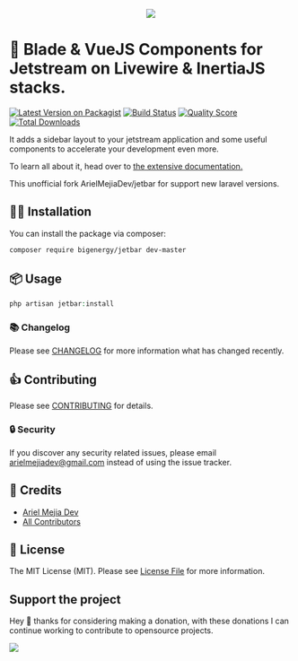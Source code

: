 <p align="center"><img src="https://banners.beyondco.de/Jetbar.png?theme=light&packageManager=composer+require&packageName=arielmejiadev%2Fjetbar+--dev&pattern=melt&style=style_1&description=Collection+of+components+for+Jetstream+on+Livewire+%26+InertiaJS&md=1&showWatermark=0&fontSize=100px&images=https%3A%2F%2Flaravel.com%2Fimg%2Flogomark.min.svg"></p>

# 🚀 Blade & VueJS Components for Jetstream on Livewire & InertiaJS stacks.

[![Latest Version on Packagist](https://img.shields.io/packagist/v/bigenergy/jetbar.svg?style=flat-square)](https://packagist.org/packages/arielmejiadev/jetbar)
[![Build Status](https://img.shields.io/travis/bigenergy/jetbar/master.svg?style=flat-square)](https://travis-ci.org/arielmejiadev/jetbar)
[![Quality Score](https://img.shields.io/scrutinizer/g/bigenergy/jetbar.svg?style=flat-square)](https://scrutinizer-ci.com/g/arielmejiadev/jetbar)
[![Total Downloads](https://img.shields.io/packagist/dt/bigenergy/jetbar.svg?style=flat-square)](https://packagist.org/packages/arielmejiadev/jetbar)

It adds a sidebar layout to your jetstream application and some useful components to accelerate your development even more.

To learn all about it, head over to <a href="https://jetbar.netlify.app" target="_blank"> the extensive documentation.</a>

This unofficial fork ArielMejiaDev/jetbar for support new laravel versions.

## 👨‍💻 Installation

You can install the package via composer:

```bash
composer require bigenergy/jetbar dev-master
```

## 📦 Usage

``` php
php artisan jetbar:install
```

### 📚 Changelog

Please see [CHANGELOG](CHANGELOG.md) for more information what has changed recently.

## 👍 Contributing

Please see [CONTRIBUTING](CONTRIBUTING.md) for details.

### 🔒 Security

If you discover any security related issues, please email arielmejiadev@gmail.com instead of using the issue tracker.

## 💎 Credits

- [Ariel Mejia Dev](https://github.com/arielmejiadev)
- [All Contributors](../../contributors)

## 📓 License

The MIT License (MIT). Please see [License File](LICENSE.md) for more information.

## Support the project

Hey 👋 thanks for considering making a donation, with these donations I can continue working to contribute to opensource projects.

<a href="https://www.buymeacoffee.com/arielmejiadev">
    <img src="https://img.buymeacoffee.com/button-api/?text=Buy me a coffee&emoji=&slug=arielmejiadev&button_colour=FF5F5F&font_colour=ffffff&font_family=Cookie&outline_colour=000000&coffee_colour=FFDD00">
</a>
